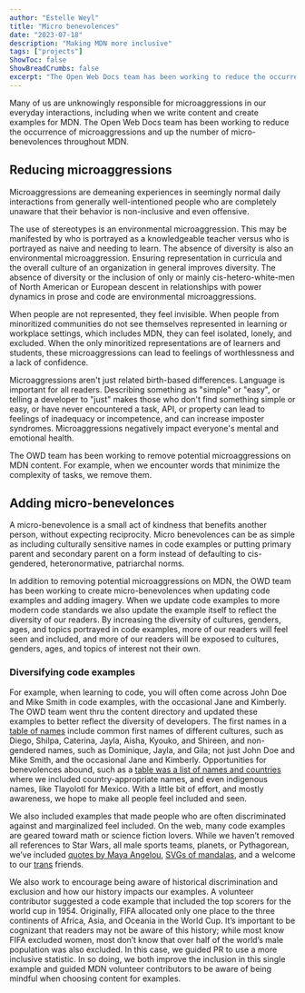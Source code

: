 ```yaml
---
author: "Estelle Weyl"
title: "Micro benevolences"
date: "2023-07-18"
description: "Making MDN more inclusive"
tags: ["projects"]
ShowToc: false
ShowBreadCrumbs: false
excerpt: "The Open Web Docs team has been working to reduce the occurrence of microaggressions and up the number of micro-benevolences throughout MDN."
---
```


Many of us are unknowingly responsible for microaggressions in our everyday interactions, including when we write content and create examples for MDN. The Open Web Docs team has been working to reduce the occurrence of microaggressions and up the number of micro-benevolences throughout MDN.

## Reducing microaggressions

Microaggressions are demeaning experiences in seemingly normal daily interactions from generally well-intentioned people who are completely unaware that their behavior is non-inclusive and even offensive.

The use of stereotypes is an environmental microaggression. This may be manifested by who is portrayed as a knowledgeable teacher versus who is portrayed as naive and needing to learn. The absence of diversity is also an environmental microaggression. Ensuring representation in curricula and the overall culture of an organization in general improves diversity. The absence of diversity or the inclusion of only or mainly cis-hetero-white-men of North American or European descent in relationships with power dynamics in prose and code are environmental microaggressions.

When people are not represented, they feel invisible. When people from minoritized communities do not see themselves represented in learning or workplace settings, which includes MDN, they can feel isolated, lonely, and excluded. When the only minoritized representations are of learners and students, these microaggressions can lead to feelings of worthlessness and a lack of confidence.

Microaggressions aren't just related birth-based differences. Language is important for all readers. Describing something as "simple" or "easy", or telling a developer to "just" makes those who don't find something simple or easy, or have never encountered a task, API, or property can lead to feelings of inadequacy or incompetence, and can increase imposter syndromes. Microaggressions negatively impact everyone's mental and emotional health.

The OWD team has been working to remove potential microaggressions on MDN content. For example, when we encounter words that minimize the complexity of tasks, we remove them.

## Adding micro-benevelonces

A micro-benevolence is a small act of kindness that benefits another person, without expecting reciprocity. Micro benevolences can be as simple as including culturally sensitive names in code examples or putting primary parent and secondary parent on a form instead of defaulting to cis-gendered, heteronormative, patriarchal norms.

In addition to removing potential microaggressions on MDN, the OWD team has been working to create micro-benevolences when updating code examples and adding imagery. When we update code examples to more modern code standards we also update the example itself to reflect the diversity of our readers. By increasing the diversity of cultures, genders, ages, and topics portrayed in code examples, more of our readers will feel seen and included, and more of our readers will be exposed to cultures, genders, ages, and topics of interest not their own.

### Diversifying code examples

For example, when learning to code, you will often come across John Doe and Mike Smith in code examples, with the occasional Jane and Kimberly.  The OWD team went thru the content directory and updated these examples to better reflect the diversity of developers. The first names in a [table of names](https://developer.mozilla.org/en-US/docs/Web/CSS/:nth-child) include common first names of different cultures, such as Diego, Shilpa, Caterina, Jayla, Aisha, Kyouko, and Shireen, and non-gendered names, such as Dominique, Jayla, and Gila; not just John Doe and Mike Smith, and the occasional Jane and Kimberly.  Opportunities for benevolences abound, such as a [table was a list of names and countries](https://developer.mozilla.org/en-US/docs/Web/CSS/:nth-child#using_of_selector_to_fix_striped_tables) where we included country-appropriate names, and even indigenous names, like Tlayolotl for Mexico.  With a little bit of effort, and mostly awareness, we hope to make all people feel included and seen.

We also included examples that made people who are often discriminated against and marginalized feel included. On the web, many code examples are geared toward math or science fiction lovers. While we haven’t removed all references to Star Wars, all male sports teams, planets, or Pythagorean, we’ve included [quotes by Maya Angelou](https://developer.mozilla.org/en-US/docs/Web/CSS/overflow), [SVGs of mandalas](https://developer.mozilla.org/en-US/docs/Web/CSS/Filter_Effects/Using_filter_effects#applying_repeated_filters), and a welcome to our [trans](https://developer.mozilla.org/en-US/docs/Web/CSS/box-shadow?retiredLocale=de#setting_zero_for_offset_and_blur) friends.

We also work to encourage being aware of historical discrimination and exclusion and how our history impacts our examples. A volunteer contributor suggested a code example that included the top scorers for the world cup in 1954. Originally, FIFA allocated only one place to the three continents of Africa, Asia, and Oceania in the World Cup. It’s important to be cognizant that readers may not be aware of this history; while most know FIFA excluded women, most don’t know that over half of the world’s male population was also excluded. In this case, we guided PR to use a more inclusive statistic. In so doing, we both improve the inclusion in this single example and guided MDN volunteer contributors to be aware of being mindful when choosing content for examples.